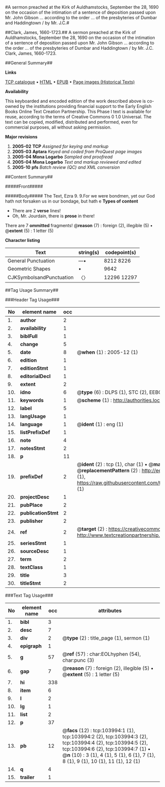 #A sermon preached at the Kirk of Auldhamstocks, September the 28, 1690 on the occasion of the intimation of a sentence of deposition passed upon Mr. John Gibson ... according to the order ... of the presbyteries of Dumbar and Haddingtown / by Mr. J.C.#

##Clark, James, 1660-1723.##
A sermon preached at the Kirk of Auldhamstocks, September the 28, 1690 on the occasion of the intimation of a sentence of deposition passed upon Mr. John Gibson ... according to the order ... of the presbyteries of Dumbar and Haddingtown / by Mr. J.C.
Clark, James, 1660-1723.

##General Summary##

**Links**

[TCP catalogue](http://www.ota.ox.ac.uk/tcp/)  • 
[HTML](http://tei.it.ox.ac.uk/tcp/Texts-HTML/free/A33/A33269.html)  • 
[EPUB](http://tei.it.ox.ac.uk/tcp/Texts-EPUB/free/A33/A33269.epub) • 
[Page images (Historical Texts)](https://data.historicaltexts.jisc.ac.uk/view?pubId=eebo-15586816e&pageId=eebo-15586816e-103994-1)

**Availability**

This keyboarded and encoded edition of the
	       work described above is co-owned by the institutions
	       providing financial support to the Early English Books
	       Online Text Creation Partnership. This Phase I text is
	       available for reuse, according to the terms of Creative
	       Commons 0 1.0 Universal. The text can be copied,
	       modified, distributed and performed, even for
	       commercial purposes, all without asking permission.

**Major revisions**

1. __2005-02__ __TCP__ *Assigned for keying and markup*
1. __2005-03__ __Aptara__ *Keyed and coded from ProQuest page images*
1. __2005-04__ __Mona Logarbo__ *Sampled and proofread*
1. __2005-04__ __Mona Logarbo__ *Text and markup reviewed and edited*
1. __2005-10__ __pfs__ *Batch review (QC) and XML conversion*

##Content Summary##

#####Front#####

#####Body#####
The Text, Ezra 9. 9.For we were bondmen, yet our God hath not forsaken us in our bondage, but
hath e
**Types of content**

  * There are 2 **verse** lines!
  * Oh, Mr. Jourdain, there is **prose** in there!

There are 7 **ommitted** fragments! 
 @__reason__ (7) : foreign (2), illegible (5)  •  @__extent__ (5) : 1 letter (5)

**Character listing**


|Text|string(s)|codepoint(s)|
|---|---|---|
|General Punctuation|—•|8212 8226|
|Geometric Shapes|▪|9642|
|CJKSymbolsandPunctuation|〈〉|12296 12297|

##Tag Usage Summary##

###Header Tag Usage###

|No|element name|occ|attributes|
|---|---|---|---|
|1.|__author__|2||
|2.|__availability__|1||
|3.|__biblFull__|1||
|4.|__change__|5||
|5.|__date__|8| @__when__ (1) : 2005-12 (1)|
|6.|__edition__|1||
|7.|__editionStmt__|1||
|8.|__editorialDecl__|1||
|9.|__extent__|2||
|10.|__idno__|6| @__type__ (6) : DLPS (1), STC (2), EEBO-CITATION (1), OCLC (1), VID (1)|
|11.|__keywords__|1| @__scheme__ (1) : http://authorities.loc.gov/ (1)|
|12.|__label__|5||
|13.|__langUsage__|1||
|14.|__language__|1| @__ident__ (1) : eng (1)|
|15.|__listPrefixDef__|1||
|16.|__note__|4||
|17.|__notesStmt__|2||
|18.|__p__|11||
|19.|__prefixDef__|2| @__ident__ (2) : tcp (1), char (1)  •  @__matchPattern__ (2) : ([0-9\-]+):([0-9IVX]+) (1), (.+) (1)  •  @__replacementPattern__ (2) : http://eebo.chadwyck.com/downloadtiff?vid=$1&page=$2 (1), https://raw.githubusercontent.com/textcreationpartnership/Texts/master/tcpchars.xml#$1 (1)|
|20.|__projectDesc__|1||
|21.|__pubPlace__|2||
|22.|__publicationStmt__|2||
|23.|__publisher__|2||
|24.|__ref__|2| @__target__ (2) : https://creativecommons.org/publicdomain/zero/1.0/ (1), http://www.textcreationpartnership.org/docs/. (1)|
|25.|__seriesStmt__|1||
|26.|__sourceDesc__|1||
|27.|__term__|2||
|28.|__textClass__|1||
|29.|__title__|3||
|30.|__titleStmt__|2||


###Text Tag Usage###

|No|element name|occ|attributes|
|---|---|---|---|
|1.|__bibl__|3||
|2.|__desc__|7||
|3.|__div__|2| @__type__ (2) : title_page (1), sermon (1)|
|4.|__epigraph__|1||
|5.|__g__|57| @__ref__ (57) : char:EOLhyphen (54), char:punc (3)|
|6.|__gap__|7| @__reason__ (7) : foreign (2), illegible (5)  •  @__extent__ (5) : 1 letter (5)|
|7.|__hi__|338||
|8.|__item__|6||
|9.|__l__|2||
|10.|__lg__|1||
|11.|__list__|2||
|12.|__p__|37||
|13.|__pb__|12| @__facs__ (12) : tcp:103994:1 (1), tcp:103994:2 (2), tcp:103994:3 (2), tcp:103994:4 (2), tcp:103994:5 (2), tcp:103994:6 (2), tcp:103994:7 (1)  •  @__n__ (10) : 3 (1), 4 (1), 5 (1), 6 (1), 7 (1), 8 (1), 9 (1), 10 (1), 11 (1), 12 (1)|
|14.|__q__|4||
|15.|__trailer__|1||
